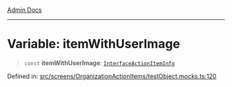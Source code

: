 [Admin Docs](/)

***

# Variable: itemWithUserImage

> `const` **itemWithUserImage**: [`InterfaceActionItemInfo`](../../../../utils/interfaces/interfaces/InterfaceActionItemInfo.md)

Defined in: [src/screens/OrganizationActionItems/testObject.mocks.ts:120](https://github.com/abhassen44/talawa-admin/blob/bb7b6d5252385a81ad100b897eb0cba4f7ba10d2/src/screens/OrganizationActionItems/testObject.mocks.ts#L120)
